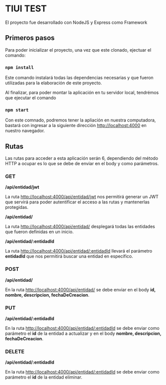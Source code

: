 # TIUI TEST

El proyecto fue desarrollado con NodeJS y Express como Framework

## Primeros pasos

Para poder inicializar el proyecto, una vez que este clonado, ejectuar el comando:

### `npm install`

Este comando instalará todas las dependencias necesarias y que fueron utilizadas para la elaboración de este proyecto.

Al finalizar, para poder montar la aplicación en tu servidor local, tendrémos que ejecutar el comando

### `npm start`

Con este comnado, podremos tener la apliación en nuestra computadora, bastará con ingresar a la siguiente dirección [http://localhost:4000](http://localhost:4000) en nuestro navegador.

## Rutas

Las rutas para acceder a esta aplicación serán 6, dependiendo del método HTTP a ocupar es lo que se debe de enviar en el body y como parámetros.

### GET

**/api/entidad/jwt**

La ruta [http://localhost:4000/api/entidad/jwt](http://localhost:4000/api/entidad/jwt) nos permitirá generar un JWT que servirá para poder autentificar el acceso a las rutas y mantenerlas protegidas.

**/api/entidad/**

La ruta [http://localhost:4000/api/entidad/](http://localhost:4000/api/entidad/) desplegará todas las entidades que fueron definidas en un inicio.

**/api/entidad/:entidadId**

La ruta [http://localhost:4000/api/entidad/:entidadId](http://localhost:4000/api/entidad/:entidadId) llevará el parámetro **entidadId** que nos permitirá buscar una entidad en específico.

### POST

**/api/entidad/**

En la ruta [http://localhost:4000/api/entidad/](http://localhost:4000/api/entidad/) se debe enviar en el body **id, nombre, descripcion, fechaDeCreacion**.

### PUT

**/api/entidad/:entidadId**

En la ruta [http://localhost:4000/api/entidad/:entidadId](http://localhost:4000/api/entidad/:entidadId) se debe enviar como parámetro el **id** de la entidad a actualizar y en el body **nombre, descripcion, fechaDeCreacion**.

### DELETE

**/api/entidad/:entidadId**

En la ruta [http://localhost:4000/api/entidad/:entidadId](http://localhost:4000/api/entidad/:entidadId) se debe enviar como parámetro el **id** de la entidad eliminar.
